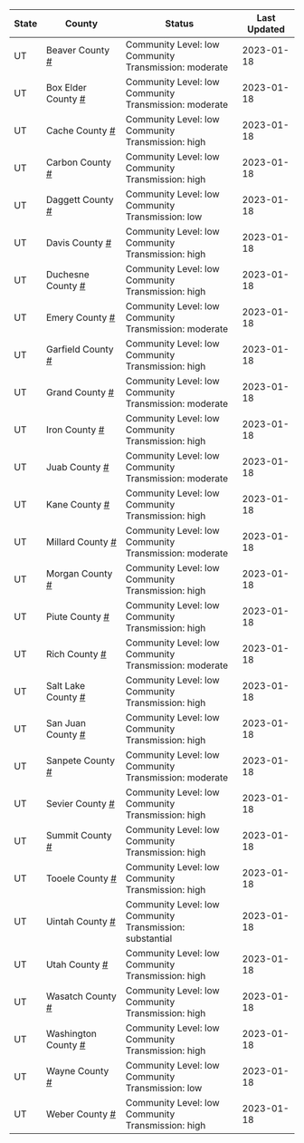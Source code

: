 State | County | Status | Last Updated
--- | --- | --- | --- 
UT | Beaver County <a href="#beaver_county">#</a> | <a name="beaver_county"></a>Community Level: low<br/>Community Transmission: moderate | 2023-01-18
UT | Box Elder County <a href="#box_elder_county">#</a> | <a name="box_elder_county"></a>Community Level: low<br/>Community Transmission: moderate | 2023-01-18
UT | Cache County <a href="#cache_county">#</a> | <a name="cache_county"></a>Community Level: low<br/>Community Transmission: high | 2023-01-18
UT | Carbon County <a href="#carbon_county">#</a> | <a name="carbon_county"></a>Community Level: low<br/>Community Transmission: high | 2023-01-18
UT | Daggett County <a href="#daggett_county">#</a> | <a name="daggett_county"></a>Community Level: low<br/>Community Transmission: low | 2023-01-18
UT | Davis County <a href="#davis_county">#</a> | <a name="davis_county"></a>Community Level: low<br/>Community Transmission: high | 2023-01-18
UT | Duchesne County <a href="#duchesne_county">#</a> | <a name="duchesne_county"></a>Community Level: low<br/>Community Transmission: high | 2023-01-18
UT | Emery County <a href="#emery_county">#</a> | <a name="emery_county"></a>Community Level: low<br/>Community Transmission: moderate | 2023-01-18
UT | Garfield County <a href="#garfield_county">#</a> | <a name="garfield_county"></a>Community Level: low<br/>Community Transmission: high | 2023-01-18
UT | Grand County <a href="#grand_county">#</a> | <a name="grand_county"></a>Community Level: low<br/>Community Transmission: moderate | 2023-01-18
UT | Iron County <a href="#iron_county">#</a> | <a name="iron_county"></a>Community Level: low<br/>Community Transmission: high | 2023-01-18
UT | Juab County <a href="#juab_county">#</a> | <a name="juab_county"></a>Community Level: low<br/>Community Transmission: moderate | 2023-01-18
UT | Kane County <a href="#kane_county">#</a> | <a name="kane_county"></a>Community Level: low<br/>Community Transmission: high | 2023-01-18
UT | Millard County <a href="#millard_county">#</a> | <a name="millard_county"></a>Community Level: low<br/>Community Transmission: moderate | 2023-01-18
UT | Morgan County <a href="#morgan_county">#</a> | <a name="morgan_county"></a>Community Level: low<br/>Community Transmission: high | 2023-01-18
UT | Piute County <a href="#piute_county">#</a> | <a name="piute_county"></a>Community Level: low<br/>Community Transmission: high | 2023-01-18
UT | Rich County <a href="#rich_county">#</a> | <a name="rich_county"></a>Community Level: low<br/>Community Transmission: moderate | 2023-01-18
UT | Salt Lake County <a href="#salt_lake_county">#</a> | <a name="salt_lake_county"></a>Community Level: low<br/>Community Transmission: high | 2023-01-18
UT | San Juan County <a href="#san_juan_county">#</a> | <a name="san_juan_county"></a>Community Level: low<br/>Community Transmission: high | 2023-01-18
UT | Sanpete County <a href="#sanpete_county">#</a> | <a name="sanpete_county"></a>Community Level: low<br/>Community Transmission: moderate | 2023-01-18
UT | Sevier County <a href="#sevier_county">#</a> | <a name="sevier_county"></a>Community Level: low<br/>Community Transmission: high | 2023-01-18
UT | Summit County <a href="#summit_county">#</a> | <a name="summit_county"></a>Community Level: low<br/>Community Transmission: high | 2023-01-18
UT | Tooele County <a href="#tooele_county">#</a> | <a name="tooele_county"></a>Community Level: low<br/>Community Transmission: high | 2023-01-18
UT | Uintah County <a href="#uintah_county">#</a> | <a name="uintah_county"></a>Community Level: low<br/>Community Transmission: substantial | 2023-01-18
UT | Utah County <a href="#utah_county">#</a> | <a name="utah_county"></a>Community Level: low<br/>Community Transmission: high | 2023-01-18
UT | Wasatch County <a href="#wasatch_county">#</a> | <a name="wasatch_county"></a>Community Level: low<br/>Community Transmission: high | 2023-01-18
UT | Washington County <a href="#washington_county">#</a> | <a name="washington_county"></a>Community Level: low<br/>Community Transmission: high | 2023-01-18
UT | Wayne County <a href="#wayne_county">#</a> | <a name="wayne_county"></a>Community Level: low<br/>Community Transmission: low | 2023-01-18
UT | Weber County <a href="#weber_county">#</a> | <a name="weber_county"></a>Community Level: low<br/>Community Transmission: high | 2023-01-18
